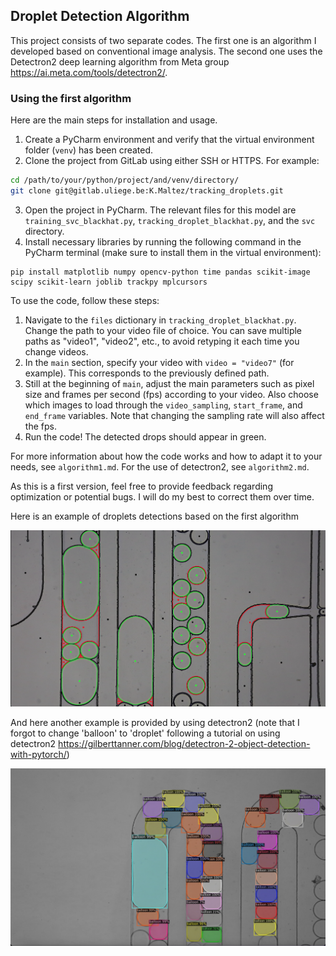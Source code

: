  Droplet Detection Algorithm
---------------------

This project consists of two separate codes. The first one is an algorithm I developed based on conventional image analysis. The second one uses the Detectron2 deep learning algorithm from Meta group <https://ai.meta.com/tools/detectron2/>.

### Using the first algorithm

Here are the main steps for installation and usage.

1. Create a PyCharm environment and verify that the virtual environment folder (`venv`) has been created.
2. Clone the project from GitLab using either SSH or HTTPS. For example:
```bash
cd /path/to/your/python/project/and/venv/directory/
git clone git@gitlab.uliege.be:K.Maltez/tracking_droplets.git
```
3. Open the project in PyCharm. The relevant files for this model are `training_svc_blackhat.py`, `tracking_droplet_blackhat.py`, and the `svc` directory.
4. Install necessary libraries by running the following command in the PyCharm terminal (make sure to install them in the virtual environment):
```
pip install matplotlib numpy opencv-python time pandas scikit-image scipy scikit-learn joblib trackpy mplcursors
```

To use the code, follow these steps:

1. Navigate to the `files` dictionary in `tracking_droplet_blackhat.py`. Change the path to your video file of choice. You can save multiple paths as "video1", "video2", etc., to avoid retyping it each time you change videos.
2. In the `main` section, specify your video with `video = "video7"` (for example). This corresponds to the previously defined path.
3. Still at the beginning of `main`, adjust the main parameters such as pixel size and frames per second (fps) according to your video. Also choose which images to load through the `video_sampling`, `start_frame`, and `end_frame` variables. Note that changing the sampling rate will also affect the fps.
4. Run the code! The detected drops should appear in green.

For more information about how the code works and how to adapt it to your needs, see `algorithm1.md`. For the use of detectron2, see `algorithm2.md`.

As this is a first version, feel free to provide feedback regarding optimization or potential bugs. I will do my best to correct them over time.

Here is an example of droplets detections based on the first algorithm

![Algorithm1](algo1.png)

And here another example is provided by using detectron2 (note that I forgot to change 'balloon' to 'droplet' following a tutorial on using detectron2 <https://gilberttanner.com/blog/detectron-2-object-detection-with-pytorch/>) 

![Algorithm2](algo2.png)

